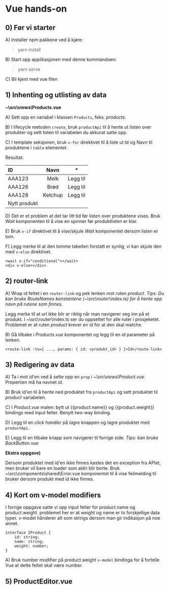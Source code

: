 # Vue hands-on

## 0) Før vi starter

A) Installer npm pakkene ved å kjøre:

> yarn install 

B) Start opp applikasjonen med denne kommandoen:

> yarn serve

C) Bli kjent med vue filen 

## 1) Inhenting og utlisting av data 

**~\src\views\Products.vue**

A) Sett opp en variabel i klassen `Products`, feks. _products_.

B) I lifecycle metoden `create`, bruk `productApi` til å hente 
ut listen over produkter og sett listen til variabelen du akkurat satte opp. 

C) I template seksjonen, bruk `v-for` direktivet til å liste ut 
Id og Navn til produktene i `table` elementet.

Resultat:

| ID      | Navn        | *           
|:--------|:-----------:|----------   
| AAA123  | Melk        | Legg til     
| AAA126  | Brød        | Legg til
| AAA128  | Ketchup     | Legg til
| Nytt produkt ||

D)  Det er et problem at det tar litt tid før listen over produktene vises.
    Bruk _Wait_ komponenten til å vise en spinner før produktlisten er klar.

E)  Bruk `v-if` direktivet til å vise/skjule _Wait_ komponentet dersom listen er tom.

F)  Legg merke til at den tomme tabellen forstatt er synlig, vi kan skjule den med `v-else`
    direktivet.
    
```
<wait v-if="conditional"></wait>
<div v-else></div>
```

## 2) router-link

A)  Wrap id feltet i en `router-link` og pek lenken mot ruten _product_. 
    _Tips: Du kan bruke RouteNames konstantene (~\src\router\index.ts) for å hente opp navn på rutene som finnes._ 

Legg merke til at url ikke blir er riktig når man navigerer seg inn på et produkt. 
I ~\src\router\index.ts ser du oppsettet for alle ruter i prosjeketet. 
Problemet er at ruten _product_ krever en id for at den skal matche. 

B)  Gå tilbake i _Products.vue_ komponentet og legg til en _id_ parameter på lenken. 
 
```
<route-link :to={ ..., params: { id: <produkt_id> } }>Id</route-link>
```

## 3) Redigering av data

A)  Ta i mot id'en ved å sette opp en `prop` i _~\src\views\Product.vue_. 
    Propertien må ha navnet _id_.
    
B)  Bruk id'en til å hente ned produktet fra `productApi` og sett produktet til 
    _product_ variabelen.

C)  I _Product.vue_ malen: bytt ut {{product.name}} og {{product.weight}} bindings med input 
    felter. Benytt two-way binding.
    
D)  Legg til en _click handler_ på _lagre_ knappen og lagre produktet med `productApi`. 

E)  Legg til en tilbake knapp som navigerer til forrige side.
    _Tips: kan bruke BackButton.vue_ 

**Ekstra oppgave)**

Dersom produktet med id'en ikke finnes kastes det en exception fra APIet, men bruker vil bare
en loader som aldri blir borte. 
Bruk ~\src\components\shared\Error.vue komponentet til å vise feilmelding til bruker dersom produkt med id ikke finnes.

## 4) Kort om v-model modifiers

I forrige oppgave satte vi opp input felter for product.name og product.weight. 
problemet her er at weight og name er to forskjellige data typer. 
v-model hånderer alt som strings dersom man gir indikasjon på noe annet.
    
```
interface IProduct {
    id: string;
    name: string;
    weight: number;
}
```

A)  Bruk number modifier på product.weight `v-model` bindinga for å fortelle Vue 
    at dette feltet skal være number.
    
## 5) ProductEditor.vue 




